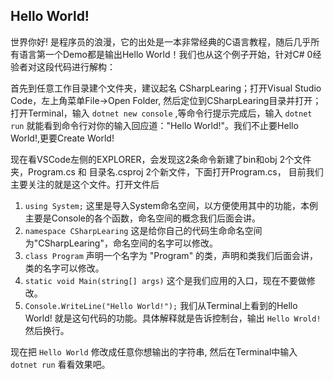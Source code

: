 ## Hello World!

世界你好!  是程序员的浪漫，它的出处是一本非常经典的C语言教程，随后几乎所有语言第一个Demo都是输出Hello World！我们也从这个例子开始，针对C# 0经验者对这段代码进行解构：

首先到任意工作目录建个文件夹，建议起名 CSharpLearing；打开Visual Studio Code，左上角菜单File->Open Folder, 然后定位到CSharpLearing目录并打开；打开Terminal，输入 `dotnet new console` ,等命令行提示完成后，输入 `dotnet run` 就能看到命令行对你的输入回应道："Hello World!"。我们不止要Hello World!,更要Create World!

现在看VSCode左侧的EXPLORER，会发现这2条命令新建了bin和obj 2个文件夹，Program.cs 和 目录名.csproj 2个新文件，下面打开Program.cs， 目前我们主要关注的就是这个文件。打开文件后

1. `using System;` 这里是导入System命名空间，以方便使用其中的功能，本例主要是Console的各个函数，命名空间的概念我们后面会讲。
2. `namespace CSharpLearing` 这是给你自己的代码生命命名空间为"CSharpLearing"，命名空间的名字可以修改。
3. `class Program` 声明一个名字为 "Program" 的类，声明和类我们后面会讲， 类的名字可以修改。
4. `static void Main(string[] args)` 这个是我们应用的入口，现在不要做修改。
5. `Console.WriteLine("Hello World!");` 我们从Terminal上看到的Hello World! 就是这句代码的功能。具体解释就是告诉控制台，输出 `Hello Wrold!` 然后换行。

现在把 `Hello World`  修改成任意你想输出的字符串, 然后在Terminal中输入 `dotnet run` 看看效果吧。

